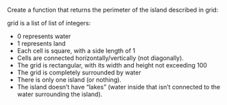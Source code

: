 Create a function that returns the perimeter of the island described in grid:

grid is a list of list of integers:
* 0 represents water
* 1 represents land
*  Each cell is square, with a side length of 1
* Cells are connected horizontally/vertically (not diagonally).
* The grid is rectangular, with its width and height not exceeding 100
* The grid is completely surrounded by water
* There is only one island (or nothing).
* The island doesn’t have “lakes” (water inside that isn’t connected to the water surrounding the island).
